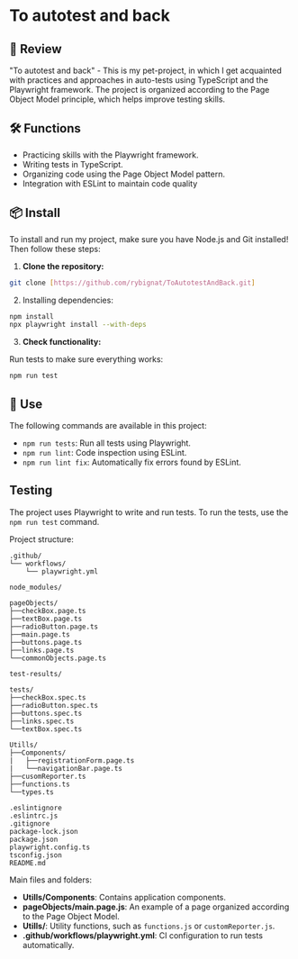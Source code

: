 # To autotest and back

## 🚀 Review

"To autotest and back" - This is my pet-project, in which I get acquainted with practices and approaches in auto-tests using TypeScript and the Playwright framework. The project is organized according to the Page Object Model principle, which helps improve testing skills.

## 🛠️ Functions

- Practicing skills with the Playwright framework.
- Writing tests in TypeScript.
- Organizing code using the Page Object Model pattern.
- Integration with ESLint to maintain code quality

## 📦 Install

To install and run my project, make sure you have Node.js and Git installed! Then follow these steps:

1. **Clone the repository:**

```bash
git clone [https://github.com/rybignat/ToAutotestAndBack.git]
```

2. Installing dependencies:

```bash
npm install
npx playwright install --with-deps
```

3. **Check functionality:**

Run tests to make sure everything works:

```bash
npm run test
```

## 🚀 Use

The following commands are available in this project:

- `npm run tests`: Run all tests using Playwright.
- `npm run lint`: Code inspection using ESLint.
- `npm run lint fix`: Automatically fix errors found by ESLint.

##    Testing

The project uses Playwright to write and run tests. To run the tests, use the `npm run test` command.

Project structure:

```plaintext
.github/
└── workflows/
    └── playwright.yml

node_modules/

pageObjects/
├──checkBox.page.ts
├──textBox.page.ts
├──radioButton.page.ts
├──main.page.ts
├──buttons.page.ts
├──links.page.ts
└──commonObjects.page.ts

test-results/

tests/
├──checkBox.spec.ts
├──radioButton.spec.ts
├──buttons.spec.ts
├──links.spec.ts
└──textBox.spec.ts

Utills/
├──Components/
|   ├──registrationForm.page.ts
|   └──navigationBar.page.ts
├──cusomReporter.ts
├──functions.ts
└──types.ts

.eslintignore
.eslintrc.js
.gitignore
package-lock.json
package.json
playwright.config.ts
tsconfig.json
README.md
```

Main files and folders:

- **Utills/Components**: Contains application components.
- **pageObjects/main.page.js**: An example of a page organized according to the Page Object Model.
- **Utills/**: Utility functions, such as `functions.js` or `customReporter.js`.
- **.github/workflows/playwright.yml**: CI configuration to run tests automatically.
